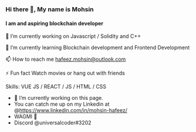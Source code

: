 ### Hi there 👋, My name is Mohsin
#### I am and aspiring blockchain developer

🔭 I’m currently working on Javascript / Solidity and C++

🌱 I’m currently learning Blockchain development and  Frontend Development


📫 How to reach me hafeez.mohsin@outlook.com

⚡ Fun fact Watch movies or hang out with friends

Skills: VUE JS / REACT / JS / HTML / CSS

- 🔭 I’m currently working on this page. 
- You can catch me up on my Linkedin at @https://www.linkedin.com/in/mohsin-hafeez/
- WAGMI 🚀
- Discord @universalcoder#3202



